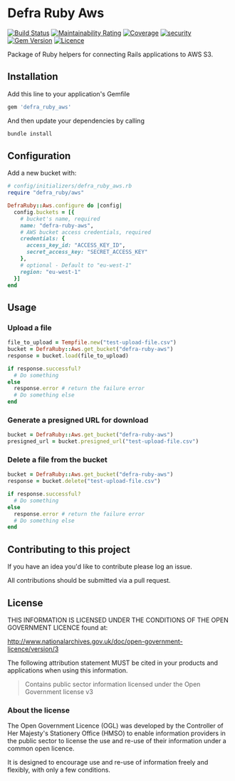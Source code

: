 # Defra Ruby Aws

[![Build Status](https://travis-ci.com/DEFRA/defra-ruby-aws.svg?branch=main)](https://travis-ci.com/DEFRA/defra-ruby-aws)
[![Maintainability Rating](https://sonarcloud.io/api/project_badges/measure?project=DEFRA_defra-ruby-aws&metric=sqale_rating)](https://sonarcloud.io/dashboard?id=DEFRA_defra-ruby-aws)
[![Coverage](https://sonarcloud.io/api/project_badges/measure?project=DEFRA_defra-ruby-aws&metric=coverage)](https://sonarcloud.io/dashboard?id=DEFRA_defra-ruby-aws)
[![security](https://hakiri.io/github/DEFRA/defra-ruby-aws/main.svg)](https://hakiri.io/github/DEFRA/defra-ruby-aws/main)
[![Gem Version](https://badge.fury.io/rb/defra_ruby_aws.svg)](https://badge.fury.io/rb/defra_ruby_aws)
[![Licence](https://img.shields.io/badge/Licence-OGLv3-blue.svg)](http://www.nationalarchives.gov.uk/doc/open-government-licence/version/3)

Package of Ruby helpers for connecting Rails applications to AWS S3.

## Installation

Add this line to your application's Gemfile

```ruby
gem 'defra_ruby_aws'
```

And then update your dependencies by calling

```bash
bundle install
```

## Configuration

Add a new bucket with:

```ruby
# config/initializers/defra_ruby_aws.rb
require "defra_ruby/aws"

DefraRuby::Aws.configure do |config|
  config.buckets = [{
    # bucket's name, required
    name: "defra-ruby-aws",
    # AWS bucket access credentials, required
    credentials: {
      access_key_id: "ACCESS_KEY_ID",
      secret_access_key: "SECRET_ACCESS_KEY"
    },
    # optional - Default to "eu-west-1"
    region: "eu-west-1"
  }]
end
```

## Usage

### Upload a file

```ruby
file_to_upload = Tempfile.new("test-upload-file.csv")
bucket = DefraRuby::Aws.get_bucket("defra-ruby-aws")
response = bucket.load(file_to_upload)

if response.successful?
  # Do something
else
  response.error # return the failure error
  # Do something else
end
```

### Generate a presigned URL for download

```ruby
bucket = DefraRuby::Aws.get_bucket("defra-ruby-aws")
presigned_url = bucket.presigned_url("test-upload-file.csv")
```

### Delete a file from the bucket
```ruby
bucket = DefraRuby::Aws.get_bucket("defra-ruby-aws")
response = bucket.delete("test-upload-file.csv")

if response.successful?
  # Do something
else
  response.error # return the failure error
  # Do something else
end
```

## Contributing to this project

If you have an idea you'd like to contribute please log an issue.

All contributions should be submitted via a pull request.

## License

THIS INFORMATION IS LICENSED UNDER THE CONDITIONS OF THE OPEN GOVERNMENT LICENCE found at:

http://www.nationalarchives.gov.uk/doc/open-government-licence/version/3

The following attribution statement MUST be cited in your products and applications when using this information.

> Contains public sector information licensed under the Open Government license v3

### About the license

The Open Government Licence (OGL) was developed by the Controller of Her Majesty's Stationery Office (HMSO) to enable information providers in the public sector to license the use and re-use of their information under a common open licence.

It is designed to encourage use and re-use of information freely and flexibly, with only a few conditions.
